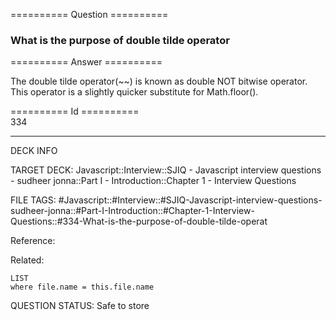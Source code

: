 ========== Question ==========  

### What is the purpose of double tilde operator  

========== Answer ==========  

The double tilde operator(~~) is known as double NOT bitwise operator. This operator is a slightly quicker substitute for Math.floor().

========== Id ==========  
334

---

DECK INFO

TARGET DECK: Javascript::Interview::SJIQ - Javascript interview questions - sudheer jonna::Part I - Introduction::Chapter 1 - Interview Questions

FILE TAGS: #Javascript::#Interview::#SJIQ-Javascript-interview-questions-sudheer-jonna::#Part-I-Introduction::#Chapter-1-Interview-Questions::#334-What-is-the-purpose-of-double-tilde-operat

Reference:

Related:

```dataview
LIST
where file.name = this.file.name
```

QUESTION STATUS: Safe to store
